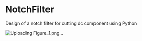 # NotchFilter
Design of a notch filter for cutting dc component using Python

![Uploading Figure_1.png…]()
